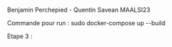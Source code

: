 Benjamin Perchepied - Quentin Savean MAALSI23

Commande pour run : sudo docker-compose up --build

Etape 3 :

